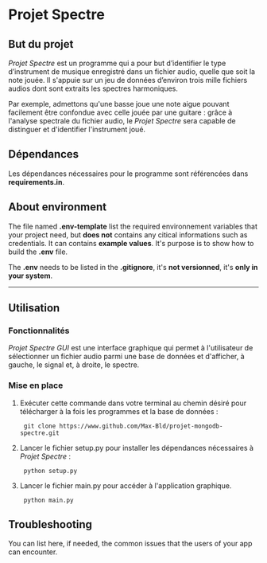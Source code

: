 # Projet Spectre

## But du projet

*Projet Spectre* est un programme qui a pour but d’identifier le type d’instrument de musique enregistré dans un fichier audio, quelle que soit la note jouée. Il s'appuie sur un jeu de données d’environ trois mille fichiers audios dont sont extraits les spectres harmoniques.

Par exemple, admettons qu'une basse joue une note aigue pouvant facilement être confondue avec celle jouée par une guitare : grâce à l'analyse spectrale du fichier audio, le *Projet Spectre* sera capable de distinguer et d'identifier l'instrument joué.

## Dépendances

Les dépendances nécessaires pour le programme sont référencées dans **requirements.in**.

## About environment

The file named **.env-template** list the required environnement variables that your project need, but **does not** contains any citical informations such as credentials. It can contains **example values**. It's purpose is to show how to build the **.env** file.

The **.env** needs to be listed in the **.gitignore**, it's **not versionned**, it's **only in your system**.

---

## Utilisation

### Fonctionnalités

*Projet Spectre GUI* est une interface graphique qui permet à l'utilisateur de sélectionner un fichier audio parmi une base de données et d'afficher, à gauche, le signal et, à droite, le spectre.

### Mise en place

1. Exécuter cette commande dans votre terminal au chemin désiré pour télécharger à la fois les programmes et la base de données :

        git clone https://www.github.com/Max-Bld/projet-mongodb-spectre.git

2. Lancer le fichier setup.py pour installer les dépendances nécessaires à *Projet Spectre* :

        python setup.py

3. Lancer le fichier main.py pour accéder à l'application graphique.

        python main.py

## Troubleshooting

You can list here, if needed, the common issues that the users of your app can encounter.
